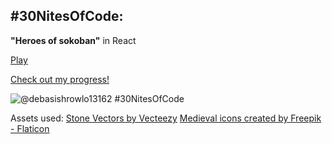 ## #30NitesOfCode:
**"Heroes of sokoban"** in React 

[Play](https://heroes-of-sokoban.netlify.app/)

[Check out my progress!](https://www.codedex.io/@debasishrowlo13162/30-nites-of-code) 

  ![@debasishrowlo13162 #30NitesOfCode](https://www.codedex.io/api/petStatus?user=debasishrowlo13162)

Assets used:
<a href="https://www.vecteezy.com/free-vector/stone">Stone Vectors by Vecteezy</a>
<a href="https://www.flaticon.com/free-icons/medieval" title="medieval icons">Medieval icons created by Freepik - Flaticon</a>